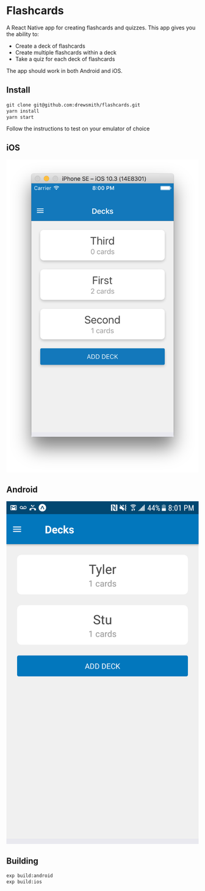Flashcards
===

A React Native app for creating flashcards and quizzes. This app gives you the ability to:

* Create a deck of flashcards
 * Create multiple flashcards within a deck
 * Take a quiz for each deck of flashcards

The app should work in both Android and iOS.

## Install

```
git clone git@github.com:drewsmith/flashcards.git
yarn install
yarn start
```

Follow the instructions to test on your emulator of choice

## iOS

![](flashcards_ios.png)

## Android

![](flashcards_android.png)

## Building

```
exp build:android
exp build:ios
```
